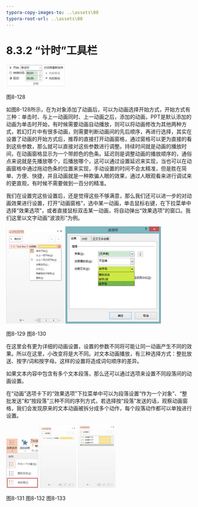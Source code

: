 ```yaml
---
typora-copy-images-to: ..\assets\08
typora-root-url: ..\assets\08
---
```


# 8.3.2  “计时”工具栏

![img](../../../.gitbook/assets/image132%20%282%29.jpg)

图8-128

如图8-128所示，在为对象添加了动画后，可以为动画选择开始方式，开始方式有三种：单击时、与上一动画同时、上一动画之后，添加的动画，PPT是默认添加的动画为单击时开始，有时候需要动画自动播放，则可以将动画修改为其他两种方式，若幻灯片中有很多动画，则需要判断动画间的先后顺序，再进行选择，其实在设置了动画的开始方式后，推荐的直接打开动画窗格，通过窗格可以更为直接的看到这些参数，那么就可以直接对这些参数进行调整。持续时间就是动画的播放时间，在动画窗格显示为一个带颜色的色条。延迟则是调整动画的播放顺序的，通俗点来说就是先播放哪个，后播放哪个，这可以通过设置延迟来实现，当也可以在动画窗格中通过拖动色条的位置来实现，手动设置的时间不会太精准，但是胜在简单、方便、快捷，并且动画就是一种欺骗人眼的效果，通过人眼观看来进行调试来的更直观，有时候不需要做到一百分的精准。

我们在设置完这些设置后，还是觉得这些不够满意，那么我们还可以进一步的对动画效果进行设置，打开“动画窗格”，选中某一动画，单击鼠标右键，在下拉菜单中选择“效果选项”，或者直接鼠标双击某一动画，将自动弹出“效果选项”的窗口。我们这里以文字动画“波浪形”为例。

![img](../../../.gitbook/assets/image133%20%282%29.jpg) ![img](../../../.gitbook/assets/image134%20%281%29.jpg)

图8-129 图8-130

在这里会有更为详细的动画设置，设置的参数不同将可能让同一动画产生不同的效果。所以在这里，小改变将是大不同。对文本动画播放，有三种选择方式：整批放送、按字/词和按字母。这样的设置将造成词句顺序的差异。

如果文本内容中包含有多个文本段落，那么还可以通过选项来设置不同段落间的动画设置。

在“动画”选项卡下的“效果选项”下拉菜单中可以为段落设置“作为一个对象”、“整批发送”和“按段落”三种不同的序列方式，若选择按“段落”发送的话，观察动画窗格，我们会发现原来的文本动画被拆分成多个动作，每个段落动作都可以单独进行设置。

![img](../../../.gitbook/assets/image135.jpg) ![img](../../../.gitbook/assets/image136%20%281%29.jpg) ![img](../../../.gitbook/assets/image137%20%281%29.jpg)

图8-131 图8-132 图8-133

